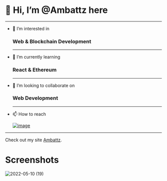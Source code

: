 #  👋 Hi, I’m @Ambattz here

---
- 👀 I’m interested in 
  
  ### **Web & Blockchain Development**
  ---
- 🌱 I’m currently learning
  
  ### **React & Ethereum**
  ---
- 💞️ I’m looking to collaborate on
  
  ### **Web Development**
  ---
- 📫 How to reach 

  [![image](https://img.shields.io/badge/LinkedIn-0077B5?style=for-the-badge&logo=linkedin&logoColor=white)](https://www.linkedin.com/in/ambattz/)
 ---
 

<!---
Ambattz/Ambattz is a ✨ special ✨ repository because its `README.md` (this file) appears on your GitHub profile.
You can click the Preview link to take a look at your changes.
--->

Check out my site [Ambattz](https://ambattz.github.io/Ancient_Portfolio_Ambattz/).



# Screenshots

![2022-05-10 (19)](https://user-images.githubusercontent.com/69767685/167648878-93829552-76f4-4372-b724-0e2ab30e92bf.png)
